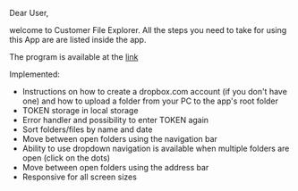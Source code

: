 Dear User,

welcome to Customer File Explorer. All the steps you need to take for using this App are are listed inside the app.

The program is available at the [link](https://sergik94.github.io/dropbox/)

Implemented:
  - Instructions on how to create a dropbox.com account (if you don't have one) and how to upload a folder from your PC to the app's root folder
  - TOKEN storage in local storage
  - Error handler and possibility to enter TOKEN again
  - Sort folders/files by name and date
  - Move between open folders using the navigation bar
  - Ability to use dropdown navigation is available when multiple folders are open (click on the dots)
  - Move between open folders using the address bar
  - Responsive for all screen sizes